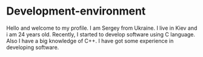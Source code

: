 # Development-environment
Hello and welcome to my profile. I am Sergey from Ukraine. I live in Kiev and i am 24 years old. Recently, I started to develop software using C language. Also I have a big knowledge of C++. I have got some experience in developing software.
